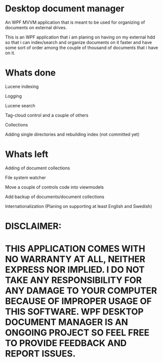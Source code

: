 # Desktop document manager

An WPF MVVM application that is meant to be used for organizing of documents on external drives. 


This is an WPF application that i am planing on having on my external hdd so that i can index/search and organize documents on it faster and have some sort of order among the couple of thousand of documents that i have on it.

# Whats done

Lucene indexing

Logging

Lucene search

Tag-cloud control and a couple of others

Collections

Adding single directories and rebuilding index (not committed yet)


# Whats left

Adding of document collections

File system watcher

Move a couple of controls code into viewmodels

Add backup of documents/document collections

Internationalization (Planing on supporting at least English and Swedish)




# DISCLAIMER:
# THIS APPLICATION COMES WITH NO WARRANTY AT ALL, NEITHER EXPRESS NOR IMPLIED. I DO NOT TAKE ANY RESPONSIBILITY FOR ANY DAMAGE TO YOUR COMPUTER BECAUSE OF IMPROPER USAGE OF THIS SOFTWARE. WPF DESKTOP DOCUMENT MANAGER IS AN ONGOING PROJECT SO FEEL FREE TO PROVIDE FEEDBACK AND REPORT ISSUES.
